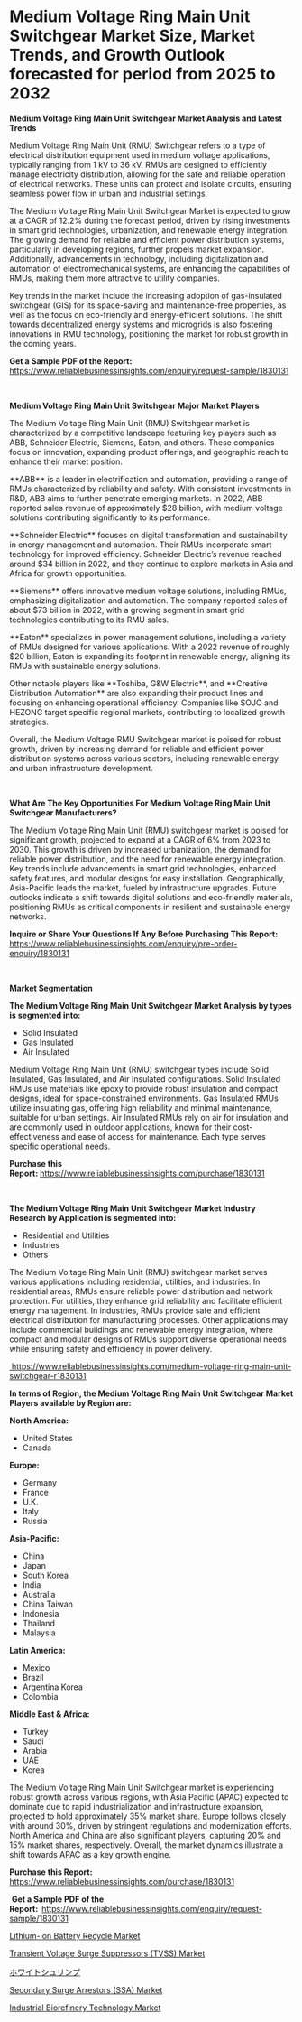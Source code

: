 <p><h1>Medium Voltage Ring Main Unit Switchgear Market Size, Market Trends, and Growth Outlook forecasted for period from 2025 to 2032</h1></p><p><strong>Medium Voltage Ring Main Unit Switchgear Market Analysis and Latest Trends</strong></p>
<p><p>Medium Voltage Ring Main Unit (RMU) Switchgear refers to a type of electrical distribution equipment used in medium voltage applications, typically ranging from 1 kV to 36 kV. RMUs are designed to efficiently manage electricity distribution, allowing for the safe and reliable operation of electrical networks. These units can protect and isolate circuits, ensuring seamless power flow in urban and industrial settings.</p><p>The Medium Voltage Ring Main Unit Switchgear Market is expected to grow at a CAGR of 12.2% during the forecast period, driven by rising investments in smart grid technologies, urbanization, and renewable energy integration. The growing demand for reliable and efficient power distribution systems, particularly in developing regions, further propels market expansion. Additionally, advancements in technology, including digitalization and automation of electromechanical systems, are enhancing the capabilities of RMUs, making them more attractive to utility companies.</p><p>Key trends in the market include the increasing adoption of gas-insulated switchgear (GIS) for its space-saving and maintenance-free properties, as well as the focus on eco-friendly and energy-efficient solutions. The shift towards decentralized energy systems and microgrids is also fostering innovations in RMU technology, positioning the market for robust growth in the coming years.</p></p>
<p><strong>Get a Sample PDF of the Report:&nbsp;</strong> <a href="https://www.reliablebusinessinsights.com/enquiry/request-sample/1830131?utm_campaign=101&utm_medium=2&utm_source=Github&utm_content=ia&utm_term=14022025&utm_id=medium-voltage-ring-main-unit-switchgear">https://www.reliablebusinessinsights.com/enquiry/request-sample/1830131</a></p>
<p>&nbsp;</p>
<p><strong>Medium Voltage Ring Main Unit Switchgear Major Market Players</strong></p>
<p><p>The Medium Voltage Ring Main Unit (RMU) Switchgear market is characterized by a competitive landscape featuring key players such as ABB, Schneider Electric, Siemens, Eaton, and others. These companies focus on innovation, expanding product offerings, and geographic reach to enhance their market position.</p><p>**ABB** is a leader in electrification and automation, providing a range of RMUs characterized by reliability and safety. With consistent investments in R&D, ABB aims to further penetrate emerging markets. In 2022, ABB reported sales revenue of approximately $28 billion, with medium voltage solutions contributing significantly to its performance.</p><p>**Schneider Electric** focuses on digital transformation and sustainability in energy management and automation. Their RMUs incorporate smart technology for improved efficiency. Schneider Electric’s revenue reached around $34 billion in 2022, and they continue to explore markets in Asia and Africa for growth opportunities.</p><p>**Siemens** offers innovative medium voltage solutions, including RMUs, emphasizing digitalization and automation. The company reported sales of about $73 billion in 2022, with a growing segment in smart grid technologies contributing to its RMU sales.</p><p>**Eaton** specializes in power management solutions, including a variety of RMUs designed for various applications. With a 2022 revenue of roughly $20 billion, Eaton is expanding its footprint in renewable energy, aligning its RMUs with sustainable energy solutions.</p><p>Other notable players like **Toshiba, G&W Electric**, and **Creative Distribution Automation** are also expanding their product lines and focusing on enhancing operational efficiency. Companies like SOJO and HEZONG target specific regional markets, contributing to localized growth strategies.</p><p>Overall, the Medium Voltage RMU Switchgear market is poised for robust growth, driven by increasing demand for reliable and efficient power distribution systems across various sectors, including renewable energy and urban infrastructure development.</p></p>
<p>&nbsp;</p>
<p><strong>What Are The Key Opportunities For Medium Voltage Ring Main Unit Switchgear Manufacturers?</strong></p>
<p><p>The Medium Voltage Ring Main Unit (RMU) switchgear market is poised for significant growth, projected to expand at a CAGR of 6% from 2023 to 2030. This growth is driven by increased urbanization, the demand for reliable power distribution, and the need for renewable energy integration. Key trends include advancements in smart grid technologies, enhanced safety features, and modular designs for easy installation. Geographically, Asia-Pacific leads the market, fueled by infrastructure upgrades. Future outlooks indicate a shift towards digital solutions and eco-friendly materials, positioning RMUs as critical components in resilient and sustainable energy networks.</p></p>
<p><strong>Inquire or Share Your Questions If Any Before Purchasing This Report:</strong> <a href="https://www.reliablebusinessinsights.com/enquiry/pre-order-enquiry/1830131?utm_campaign=101&utm_medium=2&utm_source=Github&utm_content=ia&utm_term=14022025&utm_id=medium-voltage-ring-main-unit-switchgear">https://www.reliablebusinessinsights.com/enquiry/pre-order-enquiry/1830131</a></p>
<p>&nbsp;</p>
<p><strong>Market Segmentation</strong></p>
<p><strong>The Medium Voltage Ring Main Unit Switchgear Market Analysis by types is segmented into:</strong></p>
<p><ul><li>Solid Insulated</li><li>Gas Insulated</li><li>Air Insulated</li></ul></p>
<p><p>Medium Voltage Ring Main Unit (RMU) switchgear types include Solid Insulated, Gas Insulated, and Air Insulated configurations. Solid Insulated RMUs use materials like epoxy to provide robust insulation and compact designs, ideal for space-constrained environments. Gas Insulated RMUs utilize insulating gas, offering high reliability and minimal maintenance, suitable for urban settings. Air Insulated RMUs rely on air for insulation and are commonly used in outdoor applications, known for their cost-effectiveness and ease of access for maintenance. Each type serves specific operational needs.</p></p>
<p><strong>Purchase this Report:&nbsp;</strong><a href="https://www.reliablebusinessinsights.com/purchase/1830131?utm_campaign=101&utm_medium=2&utm_source=Github&utm_content=ia&utm_term=14022025&utm_id=medium-voltage-ring-main-unit-switchgear">https://www.reliablebusinessinsights.com/purchase/1830131</a></p>
<p>&nbsp;</p>
<p><strong>The Medium Voltage Ring Main Unit Switchgear Market Industry Research by Application is segmented into:</strong></p>
<p><ul><li>Residential and Utilities</li><li>Industries</li><li>Others</li></ul></p>
<p><p>The Medium Voltage Ring Main Unit (RMU) switchgear market serves various applications including residential, utilities, and industries. In residential areas, RMUs ensure reliable power distribution and network protection. For utilities, they enhance grid reliability and facilitate efficient energy management. In industries, RMUs provide safe and efficient electrical distribution for manufacturing processes. Other applications may include commercial buildings and renewable energy integration, where compact and modular designs of RMUs support diverse operational needs while ensuring safety and efficiency in power delivery.</p></p>
<p><a href="https://www.reliablebusinessinsights.com/medium-voltage-ring-main-unit-switchgear-r1830131?utm_campaign=101&utm_medium=2&utm_source=Github&utm_content=ia&utm_term=14022025&utm_id=medium-voltage-ring-main-unit-switchgear">&nbsp;https://www.reliablebusinessinsights.com/medium-voltage-ring-main-unit-switchgear-r1830131</a></p>
<p><strong>In terms of Region, the Medium Voltage Ring Main Unit Switchgear Market Players available by Region are:</strong></p>
<p>
    <p> <strong> North America: </strong>
        <ul>
            <li>United States</li>
            <li>Canada</li>
        </ul>
        </p> 
    <p> <strong> Europe: </strong>
        <ul>
            <li>Germany</li>
            <li>France</li>
            <li>U.K.</li>
            <li>Italy</li>
            <li>Russia</li>
        </ul>
        </p> 
    <p> <strong> Asia-Pacific: </strong>
        <ul>
            <li>China</li>
            <li>Japan</li>
            <li>South Korea</li>
            <li>India</li>
            <li>Australia</li>
            <li>China Taiwan</li>
            <li>Indonesia</li>
            <li>Thailand</li>
            <li>Malaysia</li>
        </ul>
        </p> 
    <p> <strong> Latin America: </strong>
        <ul>
            <li>Mexico</li>
            <li>Brazil</li>
            <li>Argentina Korea</li>
            <li>Colombia</li>
        </ul>
        </p> 
    <p> <strong> Middle East & Africa: </strong>
        <ul>
            <li>Turkey</li>
            <li>Saudi</li>
            <li>Arabia</li>
            <li>UAE</li>
            <li>Korea</li>
        </ul>
    </p>
    </p>
<p><p>The Medium Voltage Ring Main Unit Switchgear market is experiencing robust growth across various regions, with Asia Pacific (APAC) expected to dominate due to rapid industrialization and infrastructure expansion, projected to hold approximately 35% market share. Europe follows closely with around 30%, driven by stringent regulations and modernization efforts. North America and China are also significant players, capturing 20% and 15% market shares, respectively. Overall, the market dynamics illustrate a shift towards APAC as a key growth engine.</p></p>
<p><strong>Purchase this Report: </strong><a href="https://www.reliablebusinessinsights.com/purchase/1830131?utm_campaign=101&utm_medium=2&utm_source=Github&utm_content=ia&utm_term=14022025&utm_id=medium-voltage-ring-main-unit-switchgear">https://www.reliablebusinessinsights.com/purchase/1830131</a></p>
<p>&nbsp;<strong>Get a Sample PDF of the Report:&nbsp;&nbsp;</strong><a href="https://www.reliablebusinessinsights.com/enquiry/request-sample/1830131?utm_campaign=101&utm_medium=2&utm_source=Github&utm_content=ia&utm_term=14022025&utm_id=medium-voltage-ring-main-unit-switchgear">https://www.reliablebusinessinsights.com/enquiry/request-sample/1830131</a></p>
<p><strong></strong></p>
<p><p><a href="https://github.com/iquiseeboli/Market-Research-Report-List-1/blob/main/lithium-ion-battery-recycle-market.md?utm_campaign=101&utm_medium=2&utm_source=Github&utm_content=ia&utm_term=14022025&utm_id=medium-voltage-ring-main-unit-switchgear">Lithium-ion Battery Recycle Market</a></p><p><a href="https://github.com/daemluari/Market-Research-Report-List-1/blob/main/transient-voltage-surge-suppressors-tvss-market.md?utm_campaign=101&utm_medium=2&utm_source=Github&utm_content=ia&utm_term=14022025&utm_id=medium-voltage-ring-main-unit-switchgear">Transient Voltage Surge Suppressors (TVSS) Market</a></p><p><a href="https://github.com/lababdou/Market-Research-Report-List-6/blob/main/816625536702.md?utm_campaign=101&utm_medium=2&utm_source=Github&utm_content=ia&utm_term=14022025&utm_id=medium-voltage-ring-main-unit-switchgear">ホワイトシュリンプ</a></p><p><a href="https://github.com/poianaokkels/Market-Research-Report-List-1/blob/main/secondary-surge-arrestors-ssa-market.md?utm_campaign=101&utm_medium=2&utm_source=Github&utm_content=ia&utm_term=14022025&utm_id=medium-voltage-ring-main-unit-switchgear">Secondary Surge Arrestors (SSA) Market</a></p><p><a href="https://github.com/qettipotja/Market-Research-Report-List-1/blob/main/industrial-biorefinery-technology-market.md?utm_campaign=101&utm_medium=2&utm_source=Github&utm_content=ia&utm_term=14022025&utm_id=medium-voltage-ring-main-unit-switchgear">Industrial Biorefinery Technology Market</a></p></p>